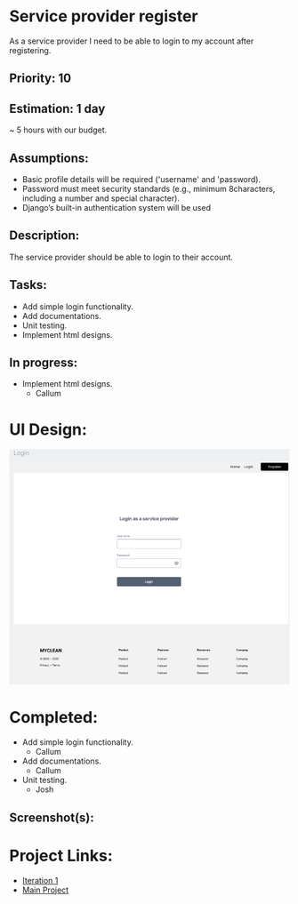 # Service provider register
As a service provider I need to be able to login to my account after registering.

## Priority: 10

## Estimation: 1 day
~ 5 hours with our budget.

## Assumptions:
- Basic profile details will be required ('username' and 'password).
- Password must meet security standards (e.g., minimum 8characters, including a number and special character).
- Django’s built-in authentication system will be used 

## Description:
The service provider should be able to login to their account.

## Tasks:
- Add simple login functionality.
- Add documentations.
- Unit testing.
- Implement html designs.

## In progress:
- Implement html designs.
    - Callum

# UI Design:
![Wireframe - Service Provider Registration](../screenshots/iteration1_wireframe_login.png)

# Completed:
- Add simple login functionality.
    - Callum
- Add documentations.
    - Callum
- Unit testing.
    - Josh

## Screenshot(s):

# Project Links:
- [Iteration 1](../iteration_1.md)
- [Main Project](../../README.md)
